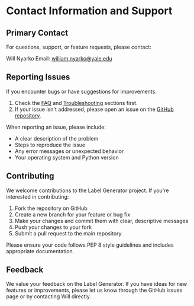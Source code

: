 # Contact Information and Support

## Primary Contact

For questions, support, or feature requests, please contact:

Will Nyarko
Email: william.nyarko@yale.edu

## Reporting Issues

If you encounter bugs or have suggestions for improvements:

1. Check the [FAQ](faq) and [Troubleshooting](troubleshooting) sections first.
2. If your issue isn't addressed, please open an issue on the [GitHub repository](https://github.com/okradsllim/Label_Generator/issues).

When reporting an issue, please include:
- A clear description of the problem
- Steps to reproduce the issue
- Any error messages or unexpected behavior
- Your operating system and Python version

## Contributing

We welcome contributions to the Label Generator project. If you're interested in contributing:

1. Fork the repository on GitHub
2. Create a new branch for your feature or bug fix
3. Make your changes and commit them with clear, descriptive messages
4. Push your changes to your fork
5. Submit a pull request to the main repository

Please ensure your code follows PEP 8 style guidelines and includes appropriate documentation.

## Feedback

We value your feedback on the Label Generator. If you have ideas for new features or improvements, please let us know through the GitHub issues page or by contacting Will directly.
